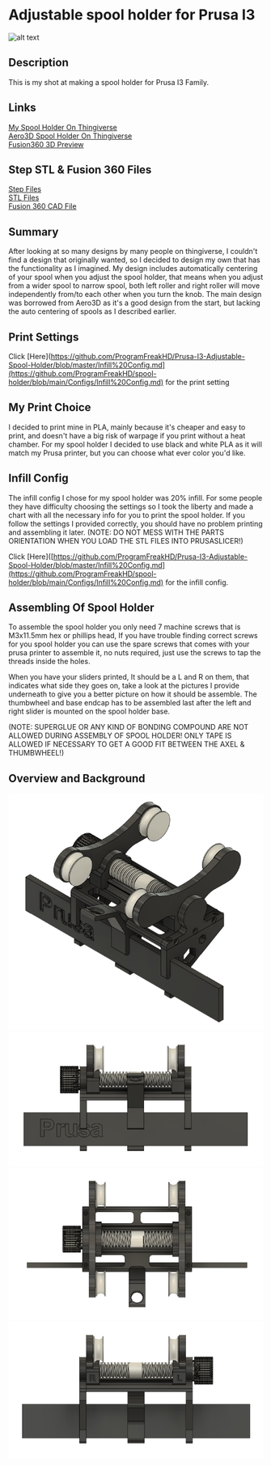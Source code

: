 # Adjustable spool holder for Prusa I3

![alt text](https://github.com/ProgramFreakHD/spool-holder/blob/main/Pictures/Fusion%20360%20Pictures/Transparant%20Background/Fusion360_EPcU3aeQii.png)

## Description

This is my shot at making a spool holder for Prusa I3 Family.

## Links

[My Spool Holder On Thingiverse](https://www.thingiverse.com/thing:4457941)\
[Aero3D Spool Holder On Thingiverse](https://www.thingiverse.com/thing:2362427)\
[Fusion360 3D Preview](https://gmail306847.autodesk360.com/g/shares/SH56a43QTfd62c1cd9681096767b71a6baea?viewState=NoIgbgDAdAjCA0IDeAdEAXAngBwKZoC40ARXAZwEsBzAOzXjQEMyzd1C0AOAE1wHYAnACYARjAC0fPkKHiALJwDGucYwDMnPpKUBWAGycxnAGacBaAL4gAukA)

## Step STL & Fusion 360 Files

[Step Files](https://github.com/ProgramFreakHD/Prusa-I3-Adjustable-Spool-Holder/tree/master/Spool%20Holder%20STEP%20Files)\
[STL Files](https://github.com/ProgramFreakHD/Prusa-I3-Adjustable-Spool-Holder/tree/master/Spool%20Holder%20STL%20Files)\
[Fusion 360 CAD File](https://github.com/ProgramFreakHD/Prusa-I3-Adjustable-Spool-Holder/tree/master/Spool%20Holder%20Fusion%20360%20CAD)

## Summary

After looking at so many designs by many people on thingiverse, I couldn't find a design that originally wanted, so I decided to design my own that has the functionality as I imagined. My design includes automatically centering of your spool when you adjust the spool holder, that means when you adjust from a wider spool to narrow spool, both left roller and right roller will move independently from/to each other when you turn the knob. The main design was borrowed from Aero3D as it's a good design from the start, but lacking the auto centering of spools as I described earlier.

## Print Settings

Click [Here](https://github.com/ProgramFreakHD/Prusa-I3-Adjustable-Spool-Holder/blob/master/Infill%20Config.md](https://github.com/ProgramFreakHD/spool-holder/blob/main/Configs/Infill%20Config.md) for the print setting


## My Print Choice

I decided to print mine in PLA, mainly because it's cheaper and easy to print, and doesn't have a big risk of warpage if you print without a heat chamber. For my spool holder I decided to use black and white PLA as it will match my Prusa printer, but you can choose what ever color you'd like.

## Infill Config

The infill config I chose for my spool holder was 20% infill. For some people they have difficulty choosing the settings so I took the liberty and made a chart with all the necessary info for you to print the spool holder. If you follow the settings I provided correctly, you should have no problem printing and assembling it later.
(NOTE: DO NOT MESS WITH THE PARTS ORIENTATION WHEN YOU LOAD THE STL FILES INTO PRUSASLICER!)

Click [Here]([https://github.com/ProgramFreakHD/Prusa-I3-Adjustable-Spool-Holder/blob/master/Infill%20Config.md](https://github.com/ProgramFreakHD/spool-holder/blob/main/Configs/Infill%20Config.md) for the infill config.

## Assembling Of Spool Holder

To assemble the spool holder you only need 7 machine screws that is M3x11.5mm hex or phillips head, If you have trouble finding correct screws for you spool holder you can use the spare screws that comes with your prusa printer to assemble it, no nuts required, just use the screws to tap the threads inside the holes.

When you have your sliders printed, It should be a L and R on them, that indicates what side they goes on, take a look at the pictures I provide underneath to give you a better picture on how it should be assemble. The thumbwheel and base endcap has to be assembled last after the left and right slider is mounted on the spool holder base.

(NOTE: SUPERGLUE OR ANY KIND OF BONDING COMPOUND ARE NOT ALLOWED DURING ASSEMBLY OF SPOOL HOLDER! ONLY TAPE IS ALLOWED IF NECESSARY TO GET A GOOD FIT BETWEEN THE AXEL & THUMBWHEEL!)

## Overview and Background

![alt text](https://github.com/ProgramFreakHD/Prusa-I3-Adjustable-Spool-Holder/blob/master/Pictures/Fusion360_EPcU3aeQii.png)
![alt text](https://github.com/ProgramFreakHD/Prusa-I3-Adjustable-Spool-Holder/blob/master/Pictures/Fusion360_HI3vvN6EnH.png)
![alt text](https://github.com/ProgramFreakHD/Prusa-I3-Adjustable-Spool-Holder/blob/master/Pictures/Fusion360_OKTGHkgsn5.png)
![alt text](https://github.com/ProgramFreakHD/Prusa-I3-Adjustable-Spool-Holder/blob/master/Pictures/Fusion360_b3O1EtHUrA.png)


